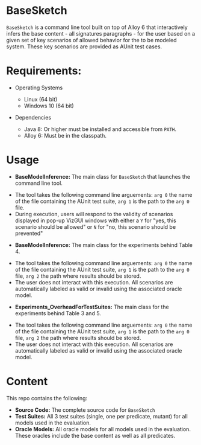 # BaseSketch

`BaseSketch` is a command line tool built on top of Alloy 6 that interactively infers the base content - all signatures paragraphs - for the user based on a given set of key scenarios of allowed behavior for the to be modeled system. These key scenarios are provided as AUnit test cases.

# Requirements:

* Operating Systems
  - Linux (64 bit)
  - Windows 10 (64 bit)

* Dependencies
  - Java 8: Or higher must be installed and accessible from `PATH`.
  - Alloy 6: Must be in the classpath.

# Usage
* **BaseModelInference:** The main class for `BaseSketch` that launches the command line tool.
- The tool takes the following command line arguements: `arg 0` the name of the file containing the AUnit test suite, `arg 1` is the path to the `arg 0` file.
- During execution, users will respond to the validity of scenarios displayed in pop-up VizGUI windows with either a `Y` for "yes, this scenario should be allowed" or `N` for "no, this scenario should be prevented"
  
* **BaseModelInference:** The main class for the experiments behind Table 4.
- The tool takes the following command line arguements: `arg 0` the name of the file containing the AUnit test suite, `arg 1` is the path to the `arg 0` file, `arg 2` the path where results should be stored.
- The user does not interact with this execution. All scenarios are automatically labeled as valid or invalid using the associated oracle model.
  
* **Experiments_OverheadForTestSuites:** The main class for the experiments behind Table 3 and 5.
- The tool takes the following command line arguements: `arg 0` the name of the file containing the AUnit test suite, `arg 1` is the path to the `arg 0` file, `arg 2` the path where results should be stored.
- The user does not interact with this execution. All scenarios are automatically labeled as valid or invalid using the associated oracle model.

# Content
This repo contains the following:
* **Source Code:** The complete source code for `BaseSketch`
* **Test Suites:** All 3 test suites (single, one per predicate, mutant) for all models used in the evaluation.
* **Oracle Models:** All oracle models for all models used in the evaluation. These oracles include the base content as well as all predicates.
